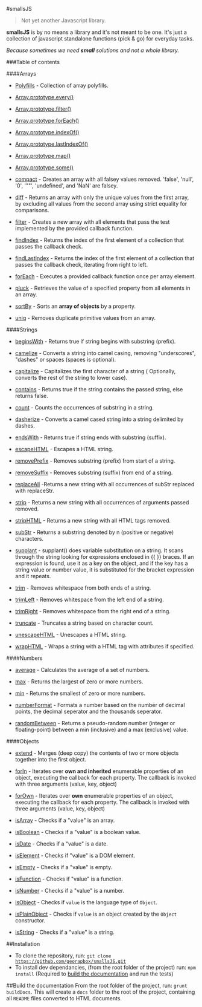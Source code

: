 #smallsJS
> Not yet another Javascript library.

**smallsJS** is by no means a library and it's not meant to be one. It's just a collection of javascript standalone functions (pick & go) for everyday tasks.

*Because sometimes we need <strong>small</strong> solutions and not a whole library.*

###Table of contents

####Arrays
- [Polyfills](src/arrays/polyfills) - Collection of array polyfills.
 - [Array.prototype.every()](src/arrays/polyfills#arrayprototypeevery)
 - [Array.prototype.filter()](src/arrays/polyfills#arrayprototypefilter)
 - [Array.prototype.forEach()](src/arrays/polyfills#arrayprototypeforeach)
 - [Array.prototype.indexOf()](src/arrays/polyfills#arrayprototypeindexof)
 - [Array.prototype.lastIndexOf()](src/arrays/polyfills#arrayprototypelastindexof)
 - [Array.prototype.map()](src/arrays/polyfills#arrayprototypemap)
 - [Array.prototype.some()](src/arrays/polyfills#arrayprototypesome)

- [compact](src/arrays/compact) - Creates an array with all falsey values removed. 'false', 'null', '0', '""', 'undefined', and 'NaN' are falsey.

- [diff](src/arrays/diff) - Returns an array with only the unique values from the first array, by excluding all values from the second array using strict equality for comparisons.

- [filter](src/arrays/filter) - Creates a new array with all elements that pass the test implemented by the provided callback function.

- [findIndex](src/arrays/findIndex) - Returns the index of the first element of a collection that passes the callback check.

- [findLastIndex](src/arrays/findLastIndex) - Returns the index of the first element of a collection that passes the callback check, iterating from right to left.

- [forEach](src/arrays/forEach) - Executes a provided callback function once per array element.

- [pluck](src/arrays/pluck) - Retrieves the value of a specified property from all elements in an array.

- [sortBy](src/arrays/sortBy) - Sorts an **array of objects** by a property.

- [uniq](src/arrays/uniq) - Removes duplicate primitive values from an array.

####Strings
- [beginsWith](src/strings/beginsWith) - Returns true if string begins with substring (prefix).

- [camelize](src/strings/camelize) - Converts a string into camel casing, removing "underscores", "dashes" or spaces (spaces is optional).

- [capitalize](src/strings/capitalize) - Capitalizes the first character of a string ( Optionally, converts the rest of the string to lower case).

- [contains](src/strings/contains) - Returns true if the string contains the passed string, else returns false.

- [count](src/strings/count) - Counts the occurrences of substring in a string.

- [dasherize](src/strings/dasherize) - Converts a camel cased string into a string delimited by dashes.

- [endsWith](strins/endsWith) - Returns true if string ends with substring (suffix).

- [escapeHTML](src/strings/escapeHTML) - Escapes a HTML string.

- [removePrefix](src/strings/removePrefix) - Removes substring (prefix) from start of a string.

- [removeSuffix](src/strings/removeSuffix) - Removes substring (suffix) from end of a string.

- [replaceAll](src/strings/replaceAll) -Returns a new string with all occurrences of subStr replaced with replaceStr.

- [strip](src/strings/strip) - Returns a new string with all occurrences of arguments passed removed.

- [stripHTML](src/strings/stripHTML) - Returns a new string with all HTML tags removed.

- [subStr](src/strings/subStr) - Returns a substring denoted by n (positive or negative) characters.

- [supplant](src/strings/supplant) - supplant() does variable substitution on a string. It scans through the string looking for expressions enclosed in {{ }} braces. If an expression is found, use it as a key on the object, and if the key has a string value or number value, it is substituted for the bracket expression and it repeats.

- [trim](src/strings/trim#trim) - Removes whitespace from both ends of a string.

- [trimLeft](src/strings/trim#trimleft) - Removes whitespace from the left end of a string.

- [trimRight](src/strings/trim#trimright) - Removes whitespace from the right end of a string.

- [truncate](src/strings/truncate) - Truncates a string based on character count.

- [unescapeHTML](src/strings/unescapeHTML) - Unescapes a HTML string.

- [wrapHTML](src/strings/wrapHTML) - Wraps a string with a HTML tag with attributes if specified.

####Numbers
- [average](src/numbers/average) - Calculates the average of a set of numbers.

- [max](src/numbers/max) - Returns the largest of zero or more numbers.

- [min](src/numbers/min) - Returns the smallest of zero or more numbers.

- [numberFormat](src/numbers/numberFormat) - Formats a number based on the number of decimal points, the decimal seperator and the thousands seperator.

- [randomBetween](src/numbers/randomBetween) - Returns a pseudo-random number (integer or floating-point) between a min (inclusive) and a max (exclusive) value.

####Objects
- [extend](src/objects/extend) - Merges (deep copy) the contents of two or more objects together into the first object.

- [forIn](src/objects/forIn) - Iterates over **own and inherited** enumerable properties of an object, executing the callback for each property. The callback is invoked with three arguments (value, key, object)

- [forOwn](src/objects/forOwn) - Iterates over **own** enumerable properties of an object, executing the callback for each property. The callback is invoked with three arguments (value, key, object)

- [isArray](src/objects/isArray) - Checks if a "value" is an array.

- [isBoolean](src/objects/isBoolean) - Checks if a "value" is a boolean value.

- [isDate](src/objects/isDate) - Checks if a "value" is a date.

- [isElement](src/objects/isElement) - Checks if "value" is a DOM element.

- [isEmpty](src/objects/isEmpty) - Checks if a "value" is empty.

- [isFunction](src/objects/isFunction) - Checks if "value" is a function.

- [isNumber](src/objects/isNumber) - Checks if a "value" is a number.

- [isObject](src/objects/isObject) - Checks if <code>value</code> is the language type of <code>Object</code>.

- [isPlainObject](src/objects/isPlainObject) - Checks if <code>value</code> is an object created by the <code>Object</code> constructor.

- [isString](src/objects/isString) - Checks if a "value" is a string.

##Installation
- To clone the repository, run: <code>git clone https://github.com/georapbox/smallsJS.git</code>
- To install dev dependancies, (from the root folder of the project) run: <code>npm install</code>
(Required to [build the documentation](#build-the-documentation) and run the tests)

##Build the documentation
From the root folder of the project, run: <code>grunt buildDocs</code>.
This will create a <code>docs</code> folder to the root of the project, containing all <code>README</code> files converted to HTML documents.
